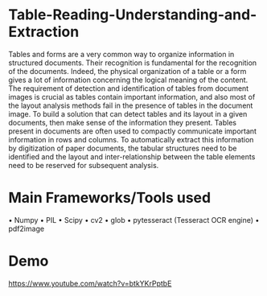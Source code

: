 # Table-Reading-Understanding-and-Extraction
Tables and forms are a very common way to organize information in structured documents. Their recognition is fundamental for the recognition of the documents. Indeed, the physical organization of a table or a form gives a lot of information concerning the logical meaning of the content. The requirement of detection and identification of tables from document images is crucial as tables contain important information, and also most of the layout analysis methods fail in the presence of tables in the document image. To build a solution that can detect tables and its layout in a given documents, then make sense of the information they present. Tables present in documents are often used to compactly communicate important information in rows and columns. To automatically extract this information by digitization of paper documents, the tabular structures need to be identified and the layout and inter-relationship between the table elements need to be reserved for subsequent analysis.

# Main Frameworks/Tools used 
• Numpy
• PIL 
• Scipy 
• cv2 
• glob 
• pytesseract (Tesseract OCR engine) 
• pdf2image

# Demo
https://www.youtube.com/watch?v=btkYKrPptbE
